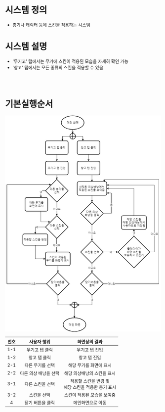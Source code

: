 # 시스템 정의
  - 총기나 캐릭터 등에 스킨을 적용하는 시스템

# 시스템 설명
  - '무기고' 탭에서는 무기에 스킨이 적용된 모습을 자세히 확인 가능
  - '창고' 탭에서는 모든 종류의 스킨을 적용할 수 있음
<br>
<br>


# 기본실행순서
![system13_01](./Resource/system13_01.png)

번호 | 사용자 행위 | 화면상의 결과
:-------: | :-------: | :-------:
1-1 | 무기고 탭 클릭 | 무기고 탭 진입
1-2  | 창고 탭 클릭  | 창고 탭 진입
2-1  | 다른 무기를 선택  | 해당 무기를 화면에 표시
2-2  | 다른 의상 배낭을 선택  | 해당 의상배낭의 스킨을 표시
3-1  | 다른 스킨을 선택  | 적용할 스킨을 변경 및<br> 해당 스킨을 적용한 총기 표시
3-2  | 스킨을 선택  | 스킨이 적용된 모습을 보여줌
4  | 닫기 버튼을 클릭  | 메인화면으로 이동
